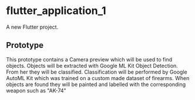 # flutter_application_1

A new Flutter project.

## Prototype

This prototype contains a Camera preview which will be used to find objects.
Objects will be extracted with Google ML Kit Object Detection. From her they will be classified. 
Classification will be performed by Google AutoML Kit which was trained on a custom made dataset of firearms.
When objects are found they will be painted and labelled with the corresponding weapon such as "AK-74"
